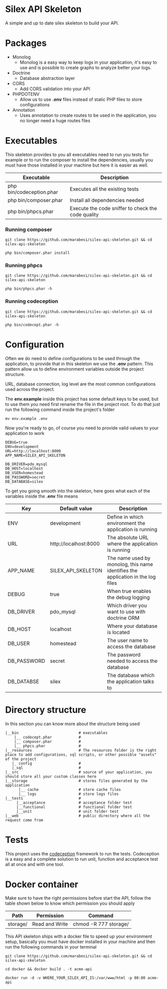 # Silex API Skeleton

A simple and up to date silex skeleton to build your API.

# Packages

- Monolog
  - Monolog is a easy way to keep logs in your application, it's easy to use and is possible to create graphs to analyze better your logs.
- Doctrine
  - Database abstraction layer
- CORS
  - Add CORS validation into your API
- PHPDOTENV
  - Allow us to use **.env** files instead of static PHP files to store configurations
- Annotation
  - Uses annotation to create routes to be used in the application, you no longer need 
    a huge routes files 

# Executables

This skeleton provides to you all executables need to run you tests for example or
to run the composer to install the dependencies, usually you must have those
installed in your machine but here it is easier as well.

|Executable|Description|
|----------|-----------|
|php bin/codeception.phar  |  Executes all the existing tests    |
|php bin/composer.phar  |  Install all dependencies needed |
|php bin/phpcs.phar  |   Execute the code sniffer to check the code quality   |

### Running composer

```
git clone https://github.com/marabesi/silex-api-skeleton.git && cd silex-api-skeleton

php bin/composer.phar install
```

### Running phpcs

```
git clone https://github.com/marabesi/silex-api-skeleton.git && cd silex-api-skeleton

php bin/phpcs.phar -h
```

### Running codeception

```
git clone https://github.com/marabesi/silex-api-skeleton.git && cd silex-api-skeleton

php bin/codecept.phar -h
```

# Configuration

Often we do need to define configurations to be used through the application,
to provide that in this skeleton we use the **.env** pattern. This pattern
allow us to define environment variables outside the project structure.

URL, database connection, log level are the most common configurations used
across the project.

The **env.example** inside this project has some default keys to be used, but to use them
you need first rename the file in the project root. To do that just run the following command
inside the project's folder

```
mv env.example .env
```

Now you're ready to go, of course you need to provide valid values to your application to work

```
DEBUG=true
ENV=development
URL=http://localhost:8000
APP_NAME=SILEX_API_SKELETON

DB_DRIVER=pdo_mysql
DB_HOST=localhost
DB_USER=homestead
DB_PASSWORD=secret
DB_DATABASE=silex
```

To get you going smooth into the skeleton, here goes what each of the variables inside the **.env** file means

|Key|Default value|Description|
|---|-------------|-----------|
|ENV| development | Define in which environment the application is running |
|URL| http://localhost:8000 | The absolute URL where the application is running |
|APP_NAME| SILEX_API_SKELETON | The name used by monolog, this name identifies the application in the log files |
|DEBUG| true | When true enables the debug logging |
|DB_DRIVER| pdo_mysql | Which driver you want to use with doctrine ORM |
|DB_HOST| localhost | Where your database is located |
|DB_USER| homestead | The user name to access the database |
|DB_PASSWORD| secret| The password needed to access the database |
|DB_DATABSE| silex | The database which the application talks to |

# Directory structure

In this section you can know more about the structure being used

```
|__bin                           # executables
    |__ codecept.phar            #
    |__ composer.phar            #  
    |__ phpcs.phar               #
|__resources                     # The resources folder is the right place to add configurations, sql scripts, or other possible "assets" of the project            
   |_ config                     #
   |_sql                         #
|__src                           # source of your application, you should store all your custom classes here
|__storage                       # stores files generated by the application
      |__ cache                  # store cache files
      |__ logs                   # store logs files
|__tests                         #
     |__acceptance               # acceptance folder test
     |__functional               # functional folder test
     |__unit                     # unit folder test
|__web                           # public directory where all the request come from

```

# Tests

This project uses the [codeception](http://codeception.com/) framework to run the tests. Codeception is a easy
and a complete solution to run unit, function and acceptance test all at once and with one tool.


# Docker container

Make sure to have the right permissions before start the API, follow
the table shown below to know which permission you should apply

|Path|Permission|Command|
|---|-----------|-------|
|storage/| Read and Write | chmod -R 777 storage/|

This API skeleton ships with a docker file to speed up your environment setup, basically you must have
docker installed in your machine and then run the following commands in your terminal

```
git clone https://github.com/marabesi/silex-api-skeleton.git && cd silex-api-skeleton

cd docker && docker build . -t acme-api

docker run -d -v WHERE_YOUR_SILEX_API_IS:/var/www/html -p 80:80 acme-api
```

